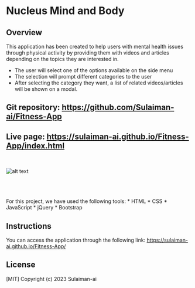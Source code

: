 # Nucleus Mind and Body

## Overview

This application has been created to help users with mental health issues through physical activity by providing them with videos and articles depending on the topics they are interested in.
* The user will select one of the options available on the side menu
* The selection will prompt different categories to the user
* After selecting the category they want, a list of related videos/articles will be shown on a modal.

## Git repository: https://github.com/Sulaiman-ai/Fitness-App

## Live page: https://sulaiman-ai.github.io/Fitness-App/index.html
<br />



![alt text](/assets/img/mindandboday.gif)


<br />
<br />
<br />
For this project, we have used the following tools:
* HTML
* CSS
* JavaScript
* jQuery
* Bootstrap

## Instructions

You can access the application through the following link: https://sulaiman-ai.github.io/Fitness-App/

## License

[MIT] Copyright (c) 2023 Sulaiman-ai
